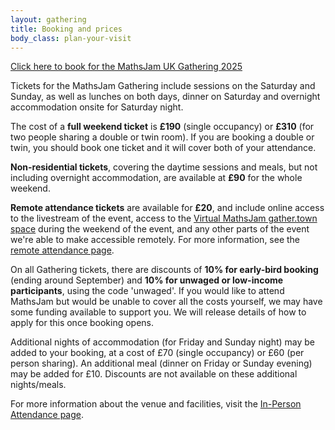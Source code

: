 ```yaml
---
layout: gathering
title: Booking and prices
body_class: plan-your-visit
---
```


<a href="https://pretix.eu/mathsjam/uk2025/" class="call-to-action">Click here to book for the MathsJam UK Gathering 2025</a>

Tickets for the MathsJam Gathering include sessions on the Saturday and Sunday, as well as lunches on both days, dinner on Saturday and overnight accommodation onsite for Saturday night.

The cost of a **full weekend ticket** is **£190** (single occupancy) or **£310** (for two people sharing a double or twin room). If you are booking a double or twin, you should book one ticket and it will cover both of your attendance.

**Non-residential tickets**, covering the daytime sessions and meals, but not including overnight accommodation, are available at **£90** for the whole weekend.

**Remote attendance tickets** are available for **£20**, and include online access to the livestream of the event, access to the [Virtual MathsJam gather.town space](https://app.gather.town/app/MTCdhLpepRbaogJV/virtual-yarnfield) during the weekend of the event, and any other parts of the event we're able to make accessible remotely. For more information, see the [remote attendance page]({{site.url}}/gathering/uk/plan-your-visit/remote).

On all Gathering tickets, there are discounts of **10% for early-bird booking** (ending around September) and **10% for unwaged or low-income participants**, using the code 'unwaged'. If you would like to attend MathsJam but would be unable to cover all the costs yourself, we may have some funding available to support you. We will release details of how to apply for this once booking opens.

Additional nights of accommodation (for Friday and Sunday night) may be added to your booking, at a cost of £70 (single occupancy) or £60 (per person sharing). An additional meal (dinner on Friday or Sunday evening) may be added for £10. Discounts are not available on these additional nights/meals.

For more information about the venue and facilities, visit the [In-Person Attendance page]({{site.url}}/gathering/uk/plan-your-visit/in-person).
